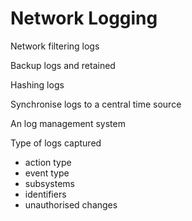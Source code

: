 # Network Logging

Network filtering logs

Backup logs and retained

Hashing logs

Synchronise logs to a central time source

An log management system

Type of logs captured

* action type
* event type
* subsystems
* identifiers
* unauthorised changes
